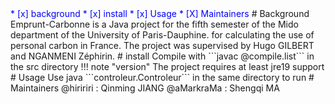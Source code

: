 <font color = Blue>
* [x] background
* [x] install
* [x] Usage
* [X] Maintainers
</font>
# Background
Emprunt-Carbonne is a Java project for the fifth semester of the Mido department of the University of Paris-Dauphine.
for calculating the use of personal carbon in France. The project was supervised by Hugo GILBERT and NGANMENI Zéphirin.
# install
Compile with ```javac @compile.list``` in the src directory
!!! note "version"
The project requires at least jre19 support
# Usage
Use java ```controleur.Controleur``` in the same directory to run
# Maintainers
@hiririri : Qinming JIANG
@aMarkraMa : Shengqi MA
